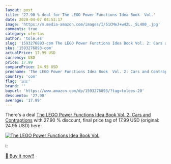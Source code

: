 ```yaml
---
layout: post
title: '27.90 % deal for The LEGO Power Functions Idea Book  Vol.'
date: 2020-04-07 04:53:17
image: 'https://m.media-amazon.com/images/I/51CMeJ+w42L._SL400_.jpg'
comments: true
category: ofertas
author: 'tole.es'
slug: '1593276893-com The LEGO Power Functions Idea Book Vol. 2: Cars and...'
sku: '1593276893-com'
actualPrice: 17.99 USD
currency: USD
price: 17.99
comparePrice: 24.95 USD
prodname: 'The LEGO Power Functions Idea Book  Vol. 2: Cars and Contraptions'
country: 'com'
flag: '🇺🇸'
brand: ''
buyurl: 'https://www.amazon.com/dp/1593276893/?tag=tolees-20'
descuento: '27.90'
average: '17.99'
---
```


There's a deal [The LEGO Power Functions Idea Book  Vol. 2: Cars and Contraptions](https://www.amazon.com/dp/1593276893/?tag=tolees-20)  with  27.90 % discount, final price tag of  17.99 USD (original: 24.95 USD) here:

[![The LEGO Power Functions Idea Book  Vol.](https://m.media-amazon.com/images/I/51CMeJ+w42L._SL400_.jpg)](https://www.amazon.com/dp/1593276893/?tag=tolees-20)

ℹ️:


[🛒 Buy it now!!](https://www.amazon.com/dp/1593276893/?tag=tolees-20)
